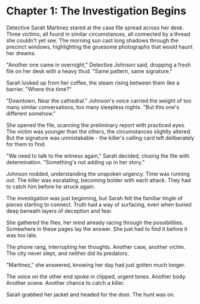 # Chapter 1: The Investigation Begins

Detective Sarah Martinez stared at the case file spread across her desk. Three victims, all found in similar circumstances, all connected by a thread she couldn't yet see. The morning sun cast long shadows through the precinct windows, highlighting the gruesome photographs that would haunt her dreams.

"Another one came in overnight," Detective Johnson said, dropping a fresh file on her desk with a heavy thud. "Same pattern, same signature."

Sarah looked up from her coffee, the steam rising between them like a barrier. "Where this time?"

"Downtown. Near the cathedral." Johnson's voice carried the weight of too many similar conversations, too many sleepless nights. "But this one's different somehow."

She opened the file, scanning the preliminary report with practiced eyes. The victim was younger than the others, the circumstances slightly altered. But the signature was unmistakable - the killer's calling card left deliberately for them to find.

"We need to talk to the witness again," Sarah decided, closing the file with determination. "Something's not adding up in her story."

Johnson nodded, understanding the unspoken urgency. Time was running out. The killer was escalating, becoming bolder with each attack. They had to catch him before he struck again.

The investigation was just beginning, but Sarah felt the familiar tingle of pieces starting to connect. Truth had a way of surfacing, even when buried deep beneath layers of deception and fear.

She gathered the files, her mind already racing through the possibilities. Somewhere in these pages lay the answer. She just had to find it before it was too late.

The phone rang, interrupting her thoughts. Another case, another victim. The city never slept, and neither did its predators.

"Martinez," she answered, knowing her day had just gotten much longer.

The voice on the other end spoke in clipped, urgent tones. Another body. Another scene. Another chance to catch a killer.

Sarah grabbed her jacket and headed for the door. The hunt was on. 